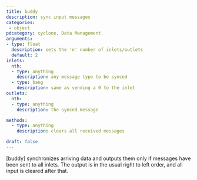 ```yaml
---
title: buddy
description: sync input messages
categories:
 - object
pdcategory: cyclone, Data Management
arguments:
- type: float
  description: sets the 'n' number of inlets/outlets
  default: 2
inlets:
  nth:
  - type: anything
    description: any message type to be synced
  - type: bang
    description: same as sending a 0 to the inlet
outlets:
  nth:
  - type: anything
    description: the synced message

methods:
  - type: anything
    description: clears all received messages

draft: false
---
```


[buddy] synchronizes arriving data and outputs them only if messages have been sent to all inlets. The output is in the usual right to left order, and all input is cleared after that.

